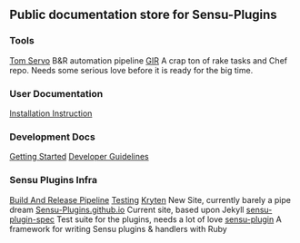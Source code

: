 ## Public documentation store for Sensu-Plugins

### Tools

[Tom Servo](tools/tom_servo.md) B&R automation pipeline
[GIR](https://github.com/sensu-plugins/GIR) A crap ton of rake tasks and Chef repo.  Needs some serious love before it is ready for the big time.

### User Documentation

[Installation Instruction](user_docs/installation_instructions.md)

### Development Docs

[Getting Started](development/getting_started.md)
[Developer Guidelines](development/developer_guidelines.md)

### Sensu Plugins Infra

[Build And Release Pipeline](infra/b_and_r.md)
[Testing](infra/testing.md)
[Kryten](https://github.com/sensu-plugins/Kryten) New Site, currently barely a pipe dream
[Sensu-Plugins.github.io](https://github.com/sensu-plugins/sensu-plugins.github.io) Current site, based upon Jekyll
[sensu-plugin-spec](https://github.com/sensu-plugins/sensu-plugin-spec) Test suite for the plugins, needs a lot of love
[sensu-plugin](https://github.com/sensu-plugins/sensu-plugin) A framework for writing Sensu plugins & handlers with Ruby

